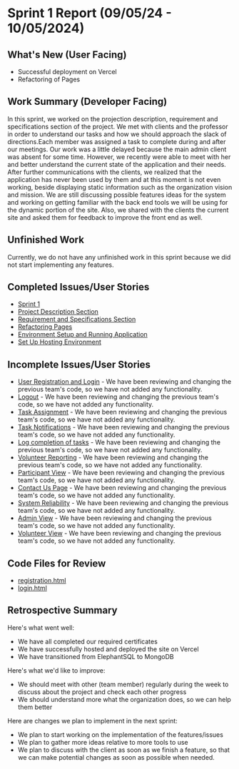 # Sprint 1 Report (09/05/24 - 10/05/2024)

## What's New (User Facing)

 * Successful deployment on Vercel
 * Refactoring of Pages

## Work Summary (Developer Facing)

In this sprint, we worked on the projection description, requirement and specifications section of the project. We met with clients and the professor in order to understand our tasks and how we should approach the slack of directions.Each member was assigned a task to complete during and after our meetings. Our work was a little delayed because the main admin client was absent for some time. However, we recently were able to meet with her and better understand the current state of the application and their needs. After further communications with the clients, we realized that the application has never been used by them and at this moment is not even working, beside displaying static information such as the organization vision and mission. We are still discussing possible features ideas for the system and working on getting familiar with the back end tools we will be using for the dynamic portion of the site. Also, we shared with the clients the current site and asked them for feedback to improve the front end as well.

## Unfinished Work

Currently, we do not have any unfinished work in this sprint because we did not start implementing any features.

## Completed Issues/User Stories

  * [Sprint 1](https://github.com/name/RepoName/issues/10)
  * [Project Description Section](https://github.com/awishto-write/GCISL/issues/15)
  * [Requirement and Specifications Section](https://github.com/awishto-write/GCISL/issues/16)
  * [Refactoring Pages](https://github.com/awishto-write/GCISL/issues/1)
  * [Environment Setup and Running Application](https://github.com/awishto-write/GCISL/issues/14)
  * [Set Up Hosting Environment](https://github.com/awishto-write/GCISL/issues/13)


## Incomplete Issues/User Stories

  * [User Registration and Login](https://github.com/awishto-write/GCISL/issues/2) - We have been reviewing and changing the previous team's code, so we have not added any functionality.
  * [Logout](https://github.com/awishto-write/GCISL/issues/3) - We have been reviewing and changing the previous team's code, so we have not added any functionality.
  * [Task Assignment](https://github.com/awishto-write/GCISL/issues/4) - We have been reviewing and changing the previous team's code, so we have not added any functionality.
  * [Task Notifications](https://github.com/awishto-write/GCISL/issues/5) - We have been reviewing and changing the previous team's code, so we have not added any functionality.
  * [Log completion of tasks](https://github.com/awishto-write/GCISL/issues/6) - We have been reviewing and changing the previous team's code, so we have not added any functionality.
  * [Volunteer Reporting](https://github.com/awishto-write/GCISL/issues/7) - We have been reviewing and changing the previous team's code, so we have not added any functionality.
  * [Participant View](https://github.com/awishto-write/GCISL/issues/8) - We have been reviewing and changing the previous team's code, so we have not added any functionality.
  * [Contact Us Page](https://github.com/awishto-write/GCISL/issues/9) - We have been reviewing and changing the previous team's code, so we have not added any functionality.
  * [System Reliability](https://github.com/awishto-write/GCISL/issues/10) - We have been reviewing and changing the previous team's code, so we have not added any functionality.
  * [Admin View](https://github.com/awishto-write/GCISL/issues/11) - We have been reviewing and changing the previous team's code, so we have not added any functionality.
  * [Volunteer View](https://github.com/awishto-write/GCISL/issues/12) - We have been reviewing and changing the previous team's code, so we have not added any functionality.


## Code Files for Review
  * [registration.html](https://github.com/awishto-write/GCISL/blob/main/projectGCISL/templates/registration.html)
  * [login.html](https://github.com/awishto-write/GCISL/blob/main/projectGCISL/templates/login.html)
 
## Retrospective Summary
Here's what went well:
  * We have all completed our required certificates
  * We have successfully hosted and deployed the site on Vercel
  * We have transitioned from ElephantSQL to MongoDB
 
Here's what we'd like to improve:
  * We should meet with other (team member) regularly during the week to discuss about the project and check each other progress
  * We should understand more what the organization does, so we can help them better
  
Here are changes we plan to implement in the next sprint:
  * We plan to start working on the implementation of the features/issues
  * We plan to gather more ideas relative to more tools to use 
  * We plan to discuss with the client as soon as we finish a feature, so that we can make potential changes as soon as possible when needed.
